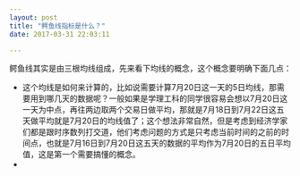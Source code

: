 ```yaml
---
layout: post
title: "鳄鱼线指标是什么？"
date: 2017-03-31 22:03:11

---
```


鳄鱼线其实是由三根均线组成，先来看下均线的概念，这个概念要明确下面几点：
* 这个均线是如何来计算的，比如说需要计算7月20日这一天的5日均线，那需要用到哪几天的数据呢？一般如果是学理工科的同学很容易会想以7月20日这一天为中点，再往两边取两个交易日做平均，那就是7月18日到7月22日这五天做平均就是7月20日的均线值了；这个想法非常自然，但是考虑到经济学家们都是跟时序数列打交道，他们考虑问题的方式是只考虑当前时间的之前的时间点，也就是7月16日到7月20日这五天的数据的平均作为7月20日的五日平均值，这是第一个需要搞懂的概念。
* 

